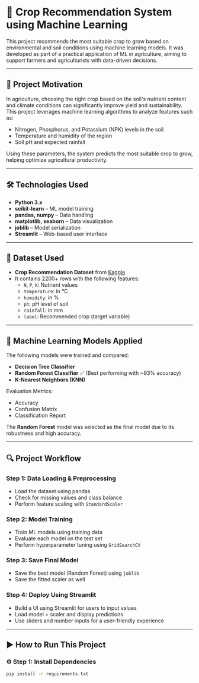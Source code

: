 # 🌾 Crop Recommendation System using Machine Learning

This project recommends the most suitable crop to grow based on environmental and soil conditions using machine learning models. It was developed as part of a practical application of ML in agriculture, aiming to support farmers and agriculturists with data-driven decisions.

---

## 📌 Project Motivation

In agriculture, choosing the right crop based on the soil's nutrient content and climate conditions can significantly improve yield and sustainability. This project leverages machine learning algorithms to analyze features such as:

- Nitrogen, Phosphorus, and Potassium (NPK) levels in the soil
- Temperature and humidity of the region
- Soil pH and expected rainfall

Using these parameters, the system predicts the most suitable crop to grow, helping optimize agricultural productivity.

---

## 🛠️ Technologies Used

- **Python 3.x**
- **scikit-learn** – ML model training
- **pandas, numpy** – Data handling
- **matplotlib, seaborn** – Data visualization
- **joblib** – Model serialization
- **Streamlit** – Web-based user interface

---

## 📂 Dataset Used

- **Crop Recommendation Dataset** from [Kaggle](https://www.kaggle.com/datasets/atharvaingle/crop-recommendation-dataset)
- It contains 2200+ rows with the following features:
  - `N`, `P`, `K`: Nutrient values
  - `temperature`: in °C
  - `humidity`: in %
  - `ph`: pH level of soil
  - `rainfall`: in mm
  - `label`: Recommended crop (target variable)

---

## 🧠 Machine Learning Models Applied

The following models were trained and compared:
- **Decision Tree Classifier**
- **Random Forest Classifier** ✅ (Best performing with ~93% accuracy)
- **K-Nearest Neighbors (KNN)**

Evaluation Metrics:
- Accuracy
- Confusion Matrix
- Classification Report

The **Random Forest** model was selected as the final model due to its robustness and high accuracy.

---

## 🔍 Project Workflow

### Step 1: Data Loading & Preprocessing
- Load the dataset using pandas
- Check for missing values and class balance
- Perform feature scaling with `StandardScaler`

### Step 2: Model Training
- Train ML models using training data
- Evaluate each model on the test set
- Perform hyperparameter tuning using `GridSearchCV`

### Step 3: Save Final Model
- Save the best model (Random Forest) using `joblib`
- Save the fitted scaler as well

### Step 4: Deploy Using Streamlit
- Build a UI using Streamlit for users to input values
- Load model + scaler and display predictions
- Use sliders and number inputs for a user-friendly experience

---

## ▶️ How to Run This Project

### ⚙️ Step 1: Install Dependencies
```bash
pip install -r requirements.txt
